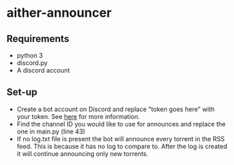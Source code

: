 # aither-announcer
## Requirements
- python 3
- discord.py
- A discord account
## Set-up
- Create a bot account on Discord and replace "token goes here" with your token. See [here](https://discordpy.readthedocs.io/en/latest/discord.html) for more information.
- Find the channel ID you would like to use for announces and replace the one in main.py (line 43)
- If no log.txt file is present the bot will announce every torrent in the RSS feed. This is because it has no log to compare to. After the log is created it will continue announcing only new torrents.
